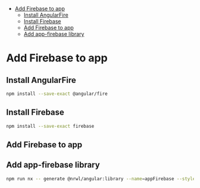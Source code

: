 - [Add Firebase to app](#add-firebase-to-app)
  - [Install AngularFire](#install-angularfire)
  - [Install Firebase](#install-firebase)
  - [Add Firebase to app](#add-firebase-to-app-1)
  - [Add app-firebase library](#add-app-firebase-library)


# Add Firebase to app

## Install AngularFire

```sh
npm install --save-exact @angular/fire
```

## Install Firebase

```sh
npm install --save-exact firebase
```

## Add Firebase to app


## Add app-firebase library

```sh
npm run nx -- generate @nrwl/angular:library --name=appFirebase --style=css
```
